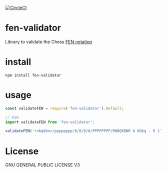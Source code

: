 [![CircleCI](https://dl.circleci.com/status-badge/img/gh/jayasurian123/fen-validator/tree/master.svg?style=svg)](https://dl.circleci.com/status-badge/redirect/gh/jayasurian123/fen-validator/tree/master)

# fen-validator

Library to validate the Chess [FEN notation](https://en.wikipedia.org/wiki/Forsyth–Edwards_Notation)

# install

`npm install fen-validator`

# usage

```javaScript
const validateFEN = require('fen-validator').default;

// ES6
import validateFEN from 'fen-validator';

validateFEN('rnbqkbnr/pppppppp/8/8/8/8/PPPPPPPP/RNBQKBNR b KQkq - 0 1'); // true
```

# License

GNU GENERAL PUBLIC LICENSE V3
